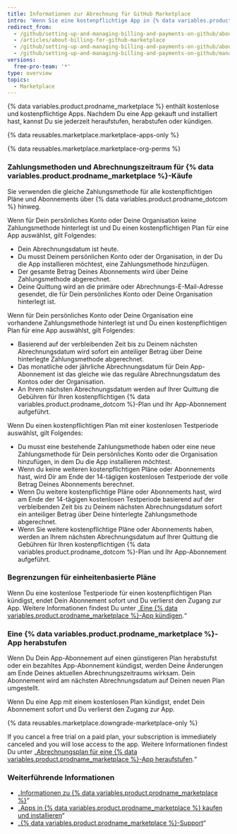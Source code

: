 ```yaml
---
title: Informationen zur Abrechnung für GitHub Marketplace
intro: 'Wenn Sie eine kostenpflichtige App in {% data variables.product.prodname_marketplace %} installieren, gilt für Ihr Abonnement das bestehende Abrechnungsdatum, die Zahlungsmethode und die Quittung Ihres Kontos.'
redirect_from:
  - /github/setting-up-and-managing-billing-and-payments-on-github/about-billing-for-github-marketplace
  - /articles/about-billing-for-github-marketplace
  - /github/setting-up-and-managing-billing-and-payments-on-github/about-billing-for-github-marketplace
  - /github/setting-up-and-managing-billing-and-payments-on-github/managing-billing-for-github-marketplace-apps/about-billing-for-github-marketplace
versions:
  free-pro-team: '*'
type: overview
topics:
  - Marketplace
---
```


{% data variables.product.prodname_marketplace %} enthält kostenlose und kostenpflichtige Apps. Nachdem Du eine App gekauft und installiert hast, kannst Du sie jederzeit heraufstufen, herabstufen oder kündigen.

{% data reusables.marketplace.marketplace-apps-only %}

{% data reusables.marketplace.marketplace-org-perms %}

### Zahlungsmethoden und Abrechnungszeitraum für {% data variables.product.prodname_marketplace %}-Käufe

Sie verwenden die gleiche Zahlungsmethode für alle kostenpflichtigen Pläne und Abonnements über {% data variables.product.prodname_dotcom %} hinweg.

Wenn für Dein persönliches Konto oder Deine Organisation keine Zahlungsmethode hinterlegt ist und Du einen kostenpflichtigen Plan für eine App auswählst, gilt Folgendes:
- Dein Abrechnungsdatum ist heute.
- Du musst Deinem persönlichen Konto oder der Organisation, in der Du die App installieren möchtest, eine Zahlungsmethode hinzufügen.
- Der gesamte Betrag Deines Abonnements wird über Deine Zahlungsmethode abgerechnet.
- Deine Quittung wird an die primäre oder Abrechnungs-E-Mail-Adresse gesendet, die für Dein persönliches Konto oder Deine Organisation hinterlegt ist.

Wenn für Dein persönliches Konto oder Deine Organisation eine vorhandene Zahlungsmethode hinterlegt ist und Du einen kostenpflichtigen Plan für eine App auswählst, gilt Folgendes:
- Basierend auf der verbleibenden Zeit bis zu Deinem nächsten Abrechnungsdatum wird sofort ein anteiliger Betrag über Deine hinterlegte Zahlungsmethode abgerechnet.
- Das monatliche oder jährliche Abrechnungsdatum für Dein App-Abonnement ist das gleiche wie das reguläre Abrechnungsdatum des Kontos oder der Organisation.
- An Ihrem nächsten Abrechnungsdatum werden auf Ihrer Quittung die Gebühren für Ihren kostenpflichtigen {% data variables.product.prodname_dotcom %}-Plan und Ihr App-Abonnement aufgeführt.

Wenn Du einen kostenpflichtigen Plan mit einer kostenlosen Testperiode auswählst, gilt Folgendes:
- Du musst eine bestehende Zahlungsmethode haben oder eine neue Zahlungsmethode für Dein persönliches Konto oder die Organisation hinzufügen, in dem Du die App installieren möchtest.
- Wenn du keine weiteren kostenpflichtigen Pläne oder Abonnements hast, wird Dir am Ende der 14-tägigen kostenlosen Testperiode der volle Betrag Deines Abonnements berechnet.
- Wenn Du weitere kostenpflichtige Pläne oder Abonnements hast, wird am Ende der 14-tägigen kostenlosen Testperiode basierend auf der verbleibenden Zeit bis zu Deinem nächsten Abrechnungsdatum sofort ein anteiliger Betrag über Deine hinterlegte Zahlungsmethode abgerechnet.
- Wenn Sie weitere kostenpflichtige Pläne oder Abonnements haben, werden an Ihrem nächsten Abrechnungsdatum auf Ihrer Quittung die Gebühren für Ihren kostenpflichtigen {% data variables.product.prodname_dotcom %}-Plan und Ihr App-Abonnement aufgeführt.

### Begrenzungen für einheitenbasierte Pläne

Wenn Du eine kostenlose Testperiode für einen kostenpflichtigen Plan kündigst, endet Dein Abonnement sofort und Du verlierst den Zugang zur App. Weitere Informationen findest Du unter „[Eine {% data variables.product.prodname_marketplace %}-App kündigen](/articles/canceling-a-github-marketplace-app).“

### Eine {% data variables.product.prodname_marketplace %}-App herabstufen

Wenn Du Dein App-Abonnement auf einen günstigeren Plan herabstufst oder ein bezahltes App-Abonnement kündigst, werden Deine Änderungen am Ende Deines aktuellen Abrechnungszeitraums wirksam. Dein Abonnement wird am nächsten Abrechnungsdatum auf Deinen neuen Plan umgestellt.

Wenn Du eine App mit einem kostenlosen Plan kündigst, endet Dein Abonnement sofort und Du verlierst den Zugang zur App.

{% data reusables.marketplace.downgrade-marketplace-only %}

If you cancel a free trial on a paid plan, your subscription is immediately canceled and you will lose access to the app. Weitere Informationen findest Du unter „[Abrechnungsplan für eine {% data variables.product.prodname_marketplace %}-App heraufstufen](/articles/upgrading-the-billing-plan-for-a-github-marketplace-app).“

### Weiterführende Informationen

- „[Informationen zu {% data variables.product.prodname_marketplace %}](/articles/about-github-marketplace)“
- „[Apps in {% data variables.product.prodname_marketplace %} kaufen und installieren](/articles/purchasing-and-installing-apps-in-github-marketplace)“
- „[{% data variables.product.prodname_marketplace %}-Support](/articles/github-marketplace-support)“
